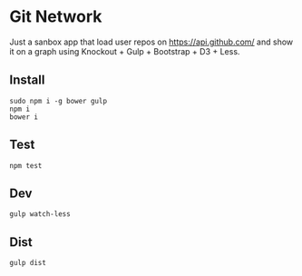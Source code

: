 
Git Network
===========

Just a sanbox app that load user repos on https://api.github.com/ and show it on a graph using Knockout + Gulp + Bootstrap + D3 + Less.

Install
-------

```
sudo npm i -g bower gulp
npm i
bower i
```

Test
----

```
npm test
```

Dev
---

```
gulp watch-less
```

Dist
----

```
gulp dist
```
